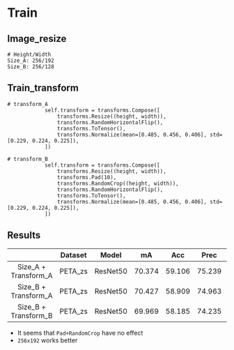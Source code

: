
# Train

## Image_resize

```text
# Height/Width
Size_A: 256/192
Size_B: 256/128
```

## Train_transform

```text
# transform_A
            self.transform = transforms.Compose([
                transforms.Resize((height, width)),
                transforms.RandomHorizontalFlip(),
                transforms.ToTensor(),
                transforms.Normalize(mean=[0.485, 0.456, 0.406], std=[0.229, 0.224, 0.225]),
            ])
            
# transform_B
            self.transform = transforms.Compose([
                transforms.Resize((height, width)),
                transforms.Pad(10),
                transforms.RandomCrop((height, width)),
                transforms.RandomHorizontalFlip(),
                transforms.ToTensor(),
                transforms.Normalize(mean=[0.485, 0.456, 0.406], std=[0.229, 0.224, 0.225]),
            ])
```

## Results

|                      | Dataset |   Model  |   mA   |   Acc  |  Prec  |   Rec  |   F1   |
|:--------------------:|:-------:|:--------:|:------:|:------:|:------:|:------:|:------:|
| Size_A + Transform_A | PETA_zs | ResNet50 | 70.374 | 59.106 | 75.239 | 69.822 | 72.429 |
| Size_B + Transform_A | PETA_zs | ResNet50 | 70.427 | 58.909 | 74.963 | 69.597 | 72.180 |
| Size_B + Transform_B | PETA_zs | ResNet50 | 69.969 | 58.185 | 74.235 | 69.278 | 71.671 |

* It seems that `Pad+RandomCrop` have no effect
* `256x192` works better